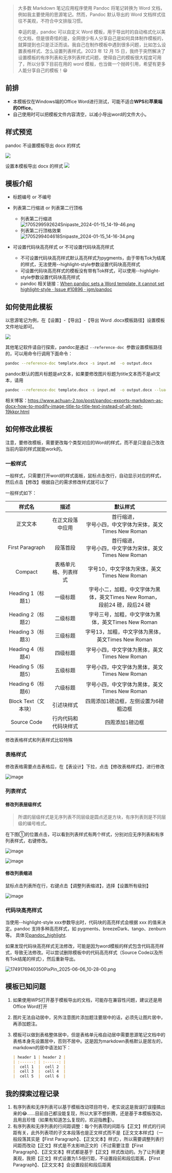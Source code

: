 > 大多数 Markdown 笔记应用程序使用 Pandoc 将笔记转换为 Word 文档，例如我主要使用的思源笔记。然而，Pandoc 默认导出的 Word 文档样式往往不美观，不符合中文排版习惯。
>
> 幸运的是，pandoc 可以自定义 Word 模板，用于导出时的自动格式化以美化文档，但是很奇怪的是，全网很少有人分享自己是如何具体制作模板的，就算提到也只是泛泛而谈。我自己在制作模板中遇到很多问题，比如怎么设置表格样式、怎么设置列表样式。2023 年 12 月 15 日，我终于突然解决了设置模板的有序列表和无序列表样式问题，使得自己的模板很大程度可用了，所以分享下目前在用的 word 模板，也当做一个抛砖引用，希望有更多人能分享自己的模板！😁

## 前排

- 本模板仅在Windows端的Office Word进行测试，可能不适合**WPS**和**苹果端的Office**。
- 自己使用时可以把模板文件内容清空，以减小导出word的文件大小。


## 样式预览

pandoc 不设置模板导出 docx 的样式

![](https://raw.githubusercontent.com/Achuan-2/PicBed/pic/assets/20231215114447-2023-12-15.png)

设置本模板导出 docx 的样式
![](https://raw.githubusercontent.com/Achuan-2/PicBed/pic/assets/20231215114500-2023-12-15.png)


## 模板介绍

- 标题编号 or 不编号
- 列表第二行缩进 or 列表第二行顶格
    - 列表第二行缩进
        ![1705299592624Snipaste_2024-01-15_14-19-46.png](https://fastly.jsdelivr.net/gh/Achuan-2/PicBed@pic/assets/1705299592624Snipaste_2024-01-15_14-19-46.png)
    - 列表第二行顶格效果
        ![1705299404618Snipaste_2024-01-15_14-16-34.png](https://fastly.jsdelivr.net/gh/Achuan-2/PicBed@pic/assets/1705299404618Snipaste_2024-01-15_14-16-34.png)

- 可设置代码块高亮样式 or 不可设置代码块高亮样式
  - 不可设置代码块高亮样式默认高亮样式为pygments，由于带有Tok为结尾的样式，无法使用--highlight-style参数设置代码块高亮样式
  - 可设置代码块高亮样式的模板没有带有Tok样式，可以使用--highlight-style参数设置代码块高亮样式
  - pandoc 相关链接：[When pandoc sets a Word template, it cannot set highlight-style · Issue #10896 · jgm/pandoc](https://github.com/jgm/pandoc/issues/10896)


## 如何使用此模板

以思源笔记为例，在【设置】-【导出】-【导出 Word .docx模板路径】设置模板文件地址即可。

![](https://raw.githubusercontent.com/Achuan-2/PicBed/pic/assets/20231215114355-2023-12-15.png)

其他笔记软件请自行探索，pandoc是通过 `--reference-doc `参数设置模板路径的，可以用命令行调用下面命令：

```bash
pandoc --reference-doc template.docx -s input.md  -o output.docx
```

pandoc默认的图片标题是alt文本，如果要修改图片标题为title文本而不是alt文本，请用
```bash
pandoc --reference-doc template.docx -s input.md  -o output.docx --lua-filter image-title-to-caption.lua
```
相关博客：https://www.achuan-2.top/post/pandoc-exports-markdown-as-docx-how-to-modify-image-title-to-title-text-instead-of-alt-text-19kkpr.html


## 如何修改此模板

注意，要修改模板，需要更改每个类型对应的Word的样式，而不是只是自己改改当前内容的样式就能work的。

### 一般样式

一般样式，只需要打开word的样式面板，鼠标点击改行，自动显示对应的样式，然后点击【修改】根据自己的需求修改样式就可以了

一般样式如下：

|        样式名        |         描述         |                                       默认样式                                        |
| :------------------: | :------------------: | :-----------------------------------------------------------------------------------: |
|       正文文本       |   在正文段落中应用   |          首行缩进，<br />字号小四，中文字体为宋体，英文Times New Roman<br />          |
|   First Paragraph    |       段落首段       |          首行缩进，<br />字号小四，中文字体为宋体，英文Times New Roman<br />          |
|       Compact        | 表格单元格、列表样式 |                      字号10，中文字体为宋体，英文Times New Roman                      |
|  Heading 1（标题1）  |       一级标题       | 字号小二，加粗，中文字体为黑体，英文Times New Roman，<br />段前24 磅，段后24 磅<br /> |
|  Heading 2（标题2）  |       二级标题       |                  字号三号，加粗，中文字体为黑体，英文Times New Roman                  |
|  Heading 3（标题3）  |       三级标题       |                   字号13，加粗，中文字体为黑体，英文Times New Roman                   |
|  Heading 4（标题4）  |       四级标题       |                     字号小四，中文字体为黑体，英文Times New Roman                     |
|  Heading 5（标题5）  |       五级标题       |                     字号小四，中文字体为黑体，英文Times New Roman                     |
|  Heading 6（标题6）  |       六级标题       |                     字号小四，中文字体为黑体，英文Times New Roman                     |
| Block Text（文本块） |      引述块样式      |                         四周添加1磅边框，左侧设置为6磅粗边框                          |
|     Source Code      | 行内代码和代码块样式 |                                    四周添加1磅边框                                    |

修改表格样式和列表样式比较特殊

### 表格样式

修改表格需要点击表格后，在【表设计】下拉，点击【修改表格样式】，进行修改

​![image](https://raw.githubusercontent.com/Achuan-2/PicBed/pic/assets/202312150014846.png)​

### 列表样式

#### 修改列表层级样式

> 所谓的层级样式是无序列表不同层级是圆点还是方块，有序列表则是不同层级的编号格式。

在下图①的位置点击，可以看到列表样式有两个样式，分别对应无序列表和有序列表样式，右键修改。

​![image](https://raw.githubusercontent.com/Achuan-2/PicBed/pic/assets/202312150014078.png)​

​![image](https://raw.githubusercontent.com/Achuan-2/PicBed/pic/assets/202312150014745.png)​

#### 修改列表缩进

鼠标点击列表所在行，右键点击【调整列表缩进】，选择【设置所有级别】

​![image](https://raw.githubusercontent.com/Achuan-2/PicBed/pic/assets/202312150014510.png)​



### 代码块高亮样式

当使用--highlight-style xxx参数导出时，代码块的高亮样式会根据 xxx 的值来决定。pandoc 支持多种高亮样式，如 pygments、breezeDark、tango、zenburn 等。
具体见[pandoc_highlight](https://github.com/kaityo256/pandoc_highlight).

如果发现代码块高亮样式无法修改，可能是因为word模板的样式包含代码高亮样式，导致无法修改。可以尝试删除模板中的代码高亮样式（Source Code以及所有Tok结尾的样式），然后重新导出。

![1749176940350PixPin_2025-06-06_10-28-00.png](https://fastly.jsdelivr.net/gh/Achuan-2/PicBed@pic/assets/1749176940350PixPin_2025-06-06_10-28-00.png)

## 模板已知问题

1. 如果使用WPS打开基于模板导出的文档，可能存在兼容性问题，建议还是用Office Word打开
2. 图片无法自动居中，另外注意图片添加题注要居中的话，必须先让图片居中，再添加题注。
3. 模板可以做到表格整体居中，但是表格单元格自动居中需要思源笔记文档中的表格本身先设置居中，否则不居中。这是因为markdown表格默认是居左的，markdown的居中语法如下：

    ```markdown
    | header 1 | header 2 |
    | :------: | :------: |
    |  cell 1  |  cell 2  |
    |  cell 3  |  cell 4  |
    |  cell 5  |  cell 6  |
    ```

## 我的探索过程记录

1. 有序列表和无序列表可以基于模板改动项目符号，老实说这是我误打误撞搞出来的😂……目前自己都没能复现，所以大家不想折腾，还是基于本模板改动，且用且珍惜（如果有知道怎么复现的，欢迎指教🙏）。
2. 有序列表和无序列表的行间距调整：每个列表项的间距与【正文】样式的行间距有关，此外列表项的子文本段落也是正文样式而不是【正文文本样式】（一般段落其实是【First Paragraph】、【正文文本】样式），所以需要调整列表行间距而改动【正文】样式是不太影响正文的（不过需要注意【First Paragraph】、【正文文本】样式都是基于【正文】样式改动的。为了让列表更美观，我把【正文】样式设置为1.5倍行距，不设置段前和段后距离，【First Paragraph】、【正文文本】会设置段前和段后距离
